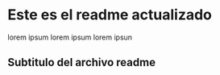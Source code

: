 # Este es el readme actualizado

lorem ipsum lorem ipsum lorem ipsun

## Subtitulo del archivo readme
